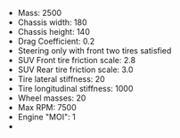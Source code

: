 * Mass: 2500
* Chassis width: 180
* Chassis height: 140
* Drag Coefficient: 0.2
* Steering only with front two tires satisfied
* SUV Front tire friction scale: 2.8
* SUV Rear tire friction scale: 3.0
* Tire lateral stiffness: 20
* Tire longitudinal stiffness: 1000
* Wheel masses: 20
* Max RPM: 7500
* Engine "MOI": 1
* 